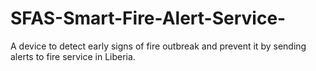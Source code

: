 # SFAS-Smart-Fire-Alert-Service-
A device to detect early signs of fire outbreak and prevent it by sending alerts to fire service in Liberia.
